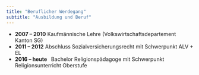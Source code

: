 ```yaml
---
title: "Beruflicher Werdegang"
subtitle: "Ausbildung und Beruf"
---
```


<ul class="list-unstyled">

<li><b class="text-muted text-monospace">2007 – 2010</b> <span class="ml-3"></span> Kaufmännische Lehre (Volkswirtschaftsdepartement Kanton SG)</li>

<li><b class="text-muted text-monospace">2011 – 2012</b> <span class="ml-3"></span> Abschluss Sozialversicherungsrecht mit Schwerpunkt ALV + EL</li>

<li><b class="text-muted text-monospace">2016 – heute</b> <span style="margin-left: 7px;"></span> Bachelor Religionspädagoge mit Schwerpunkt Religionsunterricht Oberstufe</li>

</ul>
